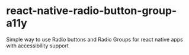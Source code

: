 # react-native-radio-button-group-a11y
Simple way to use Radio buttons and Radio Groups for react native apps with accessibility support
